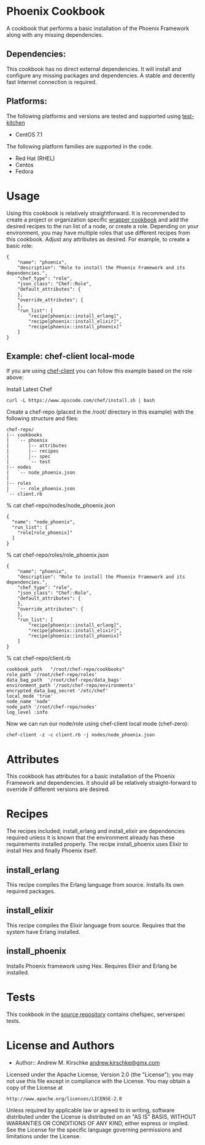 Phoenix Cookbook
================

A cookbook that performs a basic installation of the Phoenix Framework along
with any missing dependencies.

## Dependencies:

This cookbook has no direct external dependencies.  It will install and configure
any missing packages and dependencies.  A stable and decently fast Internet
connection is required.

## Platforms:

The following platforms and versions are tested and supported using
[test-kitchen](http://kitchen.ci/)

* CentOS 7.1

The following platform families are supported in the code.

* Red Hat (RHEL)
* Centos
* Fedora

Usage
=====

Using this cookbook is relatively straightforward. It is recommended to create
a project or organization specific [wrapper cookbook](https://www.chef.io/blog/2013/12/03/doing-wrapper-cookbooks-right/) 
and add the desired recipes to the run list of a node, or create a role. Depending on your
environment, you may have multiple roles that use different recipes
from this cookbook. Adjust any attributes as desired. For example, to
create a basic role:

``````
{
    "name": "phoenix",
    "description": "Role to install the Phoenix Framework and its dependencies.",
    "chef_type": "role",
    "json_class": "Chef::Role",
    "default_attributes": {
    },
    "override_attributes": {
    },
    "run_list": [
        "recipe[phoenix::install_erlang]",
        "recipe[phoenix::install_elixir]",
        "recipe[phoenix::install_phoenix]"
    ]
}
``````

## Example: chef-client local-mode

If you are using [chef-client](https://docs.chef.io/ctl_chef_client.html) you can follow this
example based on the role above:

Install Latest Chef

``````
curl -L https://www.opscode.com/chef/install.sh | bash

``````

Create a chef-repo (placed in the /root/ directory in this example) with the 
following structure and files:

``````
chef-repo/
|-- cookbooks
|   `-- phoenix
|       |-- attributes
|       |-- recipes
|       |-- spec
|       `-- test
|-- nodes
|   `-- node_phoenix.json
|   
|-- roles
|   `-- role_phoenix.json
`-- client.rb
``````

% cat chef-repo/nodes/node_phoenix.json
``````
{
  "name": "node_phoenix",
  "run_list": [
    "role[role_phoenix]"
  ]
}
``````

% cat chef-repo/roles/role_phoenix.json
``````
{
    "name": "phoenix",
    "description": "Role to install the Phoenix Framework and its dependencies.",
    "chef_type": "role",
    "json_class": "Chef::Role",
    "default_attributes": {
    },
    "override_attributes": {
    },
    "run_list": [
        "recipe[phoenix::install_erlang]",
        "recipe[phoenix::install_elixir]",
        "recipe[phoenix::install_phoenix]"
    ]
}
``````

% cat chef-repo/client.rb
``````
cookbook_path   "/root/chef-repo/cookbooks"
role_path '/root/chef-repo/roles'
data_bag_path  '/root/chef-repo/data_bags'
environment_path '/root/chef-repo/environments'
encrypted_data_bag_secret '/etc/chef'
local_mode 'true'
node_name 'node'
node_path '/root/chef-repo/nodes'
log_level :info
``````

Now we can run our node/role using chef-client local mode (chef-zero):

``````
chef-client -z -c client.rb -j nodes/node_phoenix.json
``````

Attributes
==========

This cookbook has attributes for a basic installation of the Phoenix Framework
and dependencies.  It should all be relatively straight-forward to override if
different versions are desired.

Recipes
=======

The recipes included; install\_erlang and install\_elixir are dependencies
required unless it is known that the environment already has these requirements
installed properly. The recipe install\_phoenix uses Elixir to install Hex and
finally Phoenix itself.

install\_erlang
-----------------

This recipe compiles the Erlang language from source. Installs its own required
packages.

install\_elixir
-----------------

This recipe compiles the Elixir language from source.  Requires that
the system have Erlang installed.

install\_phoenix
-----------------

Installs Phoenix framework using Hex.  Requires Elixir and Erlang be installed.

Tests
=====

This cookbook in the [source repository](https://github.com/amkirsch/chef-cookbook-phoenix/)
contains chefspec, serverspec tests.

License and Authors
===================

* Author:: Andrew M. Kirschke <andrew.kirschke@gmx.com>

Licensed under the Apache License, Version 2.0 (the "License");
you may not use this file except in compliance with the License.
You may obtain a copy of the License at

    http://www.apache.org/licenses/LICENSE-2.0

Unless required by applicable law or agreed to in writing, software
distributed under the License is distributed on an "AS IS" BASIS,
WITHOUT WARRANTIES OR CONDITIONS OF ANY KIND, either express or implied.
See the License for the specific language governing permissions and
limitations under the License.

